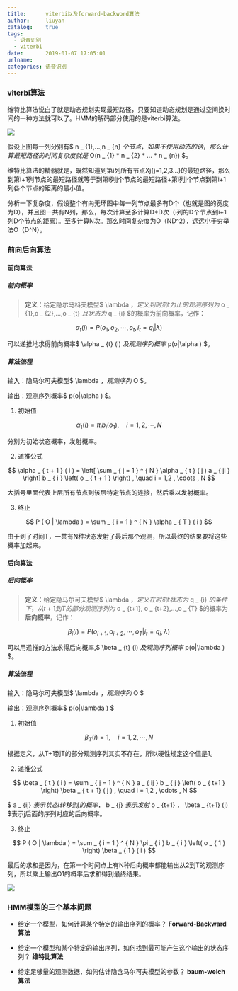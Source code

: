 ```yaml
---
title:      viterbi以及forward-backword算法
author:     liuyan
catalog:    true
tags:
  - 语音识别
  - viterbi
date:       2019-01-07 17:05:01
urlname:
categories: 语音识别
---
```


### viterbi算法

维特比算法说白了就是动态规划实现最短路径，只要知道动态规划是通过空间换时间的一种方法就可以了。HMM的解码部分使用的是viterbi算法。

![](1.png)

假设上图每一列分别有$ n _ {1},...,n _ {n} $个节点，如果不使用动态的话，那么计算最短路径的时间复杂度就是$ O(n _ {1} \* n _ {2} \* ... \* n _ {n}) $。

维特比算法的精髓就是，既然知道到第i列所有节点Xj{j=1,2,3…}的最短路径，那么到第i+1列节点的最短路径就等于到第i列j个节点的最短路径+第i列j个节点到第i+1列各个节点的距离的最小值。

分析一下复杂度，假设整个有向无环图中每一列节点最多有D个（也就是图的宽度为D），并且图一共有N列，那么，每次计算至多计算D\*D次（i列的D个节点到i+1列D个节点的距离）。至多计算N次。那么时间复杂度为O（ND^2），远远小于穷举法O（D^N）。

<!-- more -->

### 前向后向算法

#### 前向算法

##### 前向概率

> **定义**：给定隐尔马科夫模型$ \lambda $，定义到时刻t为止的观测序列为$ o _ {1},o _ {2},...,o _ {t} $且状态为$ q _ {i} $的概率为前向概率，记作：

$$
\alpha _ { t } ( i ) = P \left( o _ { 1 } , o _ { 2 } , \cdots , o _ { t } , i _ { t } = q _ { i } | \lambda \right)
$$

可以递推地求得前向概率$ \alpha _ {t} (i) $及观测序列概率$ p(o|\alpha ) $。

##### 算法流程

输入：隐马尔可夫模型$ \lambda $，观测序列$ O $。

输出：观测序列概率$ p(o|\alpha ) $。

1. 初始值

$$
\alpha _ { 1 } ( i ) = \pi _ { i } b _ { i } \left( o _ { 1 } \right) , \quad i = 1,2 , \cdots , N
$$

分别为初始状态概率，发射概率。

2. 递推公式

$$
\alpha _ { t + 1 } ( i ) = \left[ \sum _ { j = 1 } ^ { N } \alpha _ { t } ( j ) a _ { ji } \right] b _ { i } \left( o _ { t + 1 } \right) , \quad i = 1,2 , \cdots , N
$$

大括号里面代表上层所有节点到该层特定节点的连接，然后乘以发射概率。

3. 终止

$$
P ( O | \lambda ) = \sum _ { i = 1 } ^ { N } \alpha _ { T } ( i )
$$

由于到了时间T，一共有N种状态发射了最后那个观测，所以最终的结果要将这些概率加起来。

#### 后向算法

##### 后向概率

> **定义**：给定隐马尔可夫模型$ \lambda $，定义在时刻t状态为$ q _ {i} $的条件下，从t+1到T的部分观测序列为$ o _ {t+1}, o _ {t+2},...,o _ {T} $的概率为**后向概率**，记作：

$$
\beta _ { i } ( i ) = P \left( o _ { i + 1 } , o _ { i + 2 } , \cdots , o _ { T } | i _ { t } = q _ { i } , \lambda \right)
$$

可以用递推的方法求得后向概率,$ \beta _ {t} (i) $及观测序列概率$ p(o|\lambda ) $。

##### 算法流程

输入：隐马尔可夫模型$ \lambda $，观测序列$ O $

输出：观测序列概率$ p(o|\lambda ) $

1. 初始值

$$
\beta _ { T } ( i ) = 1 , \quad i = 1,2 , \cdots , N
$$

根据定义，从T+1到T的部分观测序列其实不存在，所以硬性规定这个值是1。

2. 递推公式

$$
\beta _ { t } ( i ) = \sum _ { j = 1 } ^ { N } a _ { ij } b _ { j } \left( o _ { t+1 } \right) \beta _ { t + 1} ( j ) , \quad i = 1,2 , \cdots , N
$$

$ a _ {ij} $表示状态i转移到j的概率，$ b _ {j} $表示发射$ o _ {t+1} $，$ \beta _ {t+1} (j) $表示j后面的序列对应的后向概率。

3. 终止

$$
P ( O | \lambda ) = \sum _ { i = 1 } ^ { N } \pi _ { i } b _ { i } \left( o _ { 1 } \right) \beta _ { 1 } ( i )
$$

最后的求和是因为，在第一个时间点上有N种后向概率都能输出从2到T的观测序列，所以乘上输出O1的概率后求和得到最终结果。


![](2.png)

### HMM模型的三个基本问题

- 给定一个模型，如何计算某个特定的输出序列的概率？ 
    **Forward-Backward算法**

- 给定一个模型和某个特定的输出序列，如何找到最可能产生这个输出的状态序列？
    **维特比算法**

- 给定足够量的观测数据，如何估计隐含马尔可夫模型的参数？
    **baum-welch算法**
